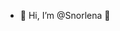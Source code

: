 - 👋 Hi, I’m @Snorlena 👀 

<!---
Snorlena/Snorlena is a ✨ special ✨ repository because its `README.md` (this file) appears on your GitHub profile.
You can click the Preview link to take a look at your changes.
--->
